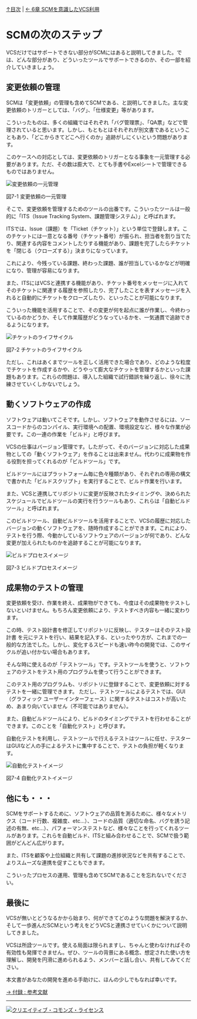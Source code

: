 [↑目次](readme.md "目次") | [← 6章 SCMを意識したVCS利用](6.dance-with-scm.md "SCMを意識したVCS利用")

# SCMの次のステップ

VCSだけではサポートできない部分がSCMにはあると説明してきました。では、どんな部分があり、どういったツールでサポートできるのか、その一部を紹介していきましょう。

## 変更依頼の管理

SCMは「変更依頼」の管理も含めてSCMである、と説明してきました。主な変更依頼のトリガーとしては、「バグ」、「仕様変更」等があります。

こういったものは、多くの組織ではそれぞれ「バグ管理票」、「QA票」などで管理されていると思います。しかし、もともとはそれぞれが別文書であるということもあり、「どこからきてどこへ行くのか」追跡がしにくいという問題があります。

このケースへの対応としては、変更依頼のトリガーとなる事象を一元管理する必要があります。ただ、その数は膨大で、とても手書やExcelシートで管理できるものではありません。

![変更依頼の一元管理](images/chapter-7-1.jpg)

図7-1 変更依頼の一元管理

そこで、変更依頼を管理するためのツールの出番です。こういったツールは一般的に「ITS（Issue Tracking System、課題管理システム）」と呼ばれます。

ITSでは、Issue（課題）を「Ticket（チケット）」という単位で登録します。このチケットには一意となる番号（チケット番号）が振られ、担当者を割り当てたり、関連する内容をコメントしたりする機能があり、課題を完了したらチケットを「閉じる（クローズする）」決まりになっています。

これにより、今残っている課題、終わった課題、誰が担当しているかなどが明確になり、管理が容易になります。

また、ITSにはVCSと連携する機能があり、チケット番号をメッセージに入れてそのチケットに関連する履歴を参照したり、完了したことを表すメッセージを入れると自動的にチケットをクローズしたり、といったことが可能になります。

こういった機能を活用することで、その変更が何を起点に誰が作業し、今終わっているのかどうか、そして作業履歴がどうなっているかを、一気通貫で追跡できるようになります。

![チケットのライフサイクル](images/chapter-7-2.jpg)

図7-2 チケットのライフサイクル

ただし、これはあくまでツールを正しく活用できた場合であり、どのような粒度でチケットを作成するかや、どうやって膨大なチケットを管理するかといった課題もあります。これらの問題は、導入した組織で試行錯誤を繰り返し、徐々に洗練させていくしかないでしょう。

## 動くソフトウェアの作成

ソフトウェアは動いてこそです。しかし、ソフトウェアを動作させるには、ソースコードからのコンパイル、実行環境への配置、環境設定など、様々な作業が必要です。この一連の作業を「ビルド」と呼びます。

VCSの仕事はバージョン管理です。したがって、そのバージョンに対応した成果物としての「動くソフトウェア」を作ることは出来ません。代わりに成果物を作る役割を担ってくれるのが「ビルドツール」です。

ビルドツールにはプラットフォーム毎に色々種類があり、それぞれの専用の構文で書かれた「ビルドスクリプト」を実行することで、ビルド作業を行います。

また、VCSと連携してリポジトリに変更が反映されたタイミングや、決められたスケジュールでビルドツールの実行を行うツールもあり、これらは「自動ビルドツール」と呼ばれます。

このビルドツール、自動ビルドツールを活用することで、VCSの履歴に対応したバージョンの動くソフトウェアを、随時作成することができます。これにより、テストを行う際、今動かしているソフトウェアのバージョンが何であり、どんな変更が加えられたものかを追跡することが可能になります。

![ビルドプロセスイメージ](images/chapter-7-3.jpg)

図7-3 ビルドプロセスイメージ

## 成果物のテストの管理

変更依頼を受け、作業を終え、成果物ができても、今度はその成果物をテストしないといけません。もちろん変更依頼により、テストすべき内容も一緒に変わります。

この時、テスト設計書を修正してリポジトリに反映し、テスターはそのテスト設計書
を元にテストを行い、結果を記入する、といったやり方が、これまでの一般的な方法でした。しかし、変化するスピードも速い昨今の開発では、このサイクルが追い付かない場合もあります。

そんな時に使えるのが「テストツール」です。テストツールを使うと、ソフトウェアのテストをテスト用のプログラムを使って行うことができます。

このテスト用のプログラムも、リポジトリに登録することで、変更依頼に対するテストを一緒に管理できます。
ただし、テストツールによるテストでは、GUI（グラフィック ユーザーインターフェース）に関するテストはコストが高いため、あまり向いていません（不可能ではありません）。

また、自動ビルドツールにより、ビルドのタイミングでテストを行わせることができます。このことを「自動化テスト」と呼びます。

自動化テストを利用し、テストツールで行えるテストはツールに任せ、テスターはGUIなど人の手によるテストに集中することで、テストの負担が軽くなります。

![自動化テストイメージ](images/chapter-7-4.jpg)

図7-4 自動化テストイメージ

## 他にも・・・

SCMをサポートするために、ソフトウェアの品質を測るために、様々なメトリクス（コード行数、複雑度、etc...）、コードの品質（適切な命名、バグを誘う記述の有無、etc...）、パフォーマンステストなど、様々なことを行ってくれるツールがあります。これらを自動ビルド、ITSと組み合わせることで、SCMで扱う範囲がどんどん広がります。

また、ITSを顧客や上位組織と共有して課題の進捗状況などを共有することで、よりスムーズな連携を促すこともできます。

こういったプロセスの運用、管理も含めてSCMであることを忘れないでください。

## 最後に

VCSが無いとどうなるかから始まり、何ができてどのような問題を解決するか、そして一歩進んだSCMという考えをどうVCSと連携させていくかについて説明してきました。

VCSは所詮ツールです。使える局面は限られますし、ちゃんと使わなければその有効性も発揮できません。ぜひ、ツールの背景にある概念、想定された使い方を理解し、開発を円滑に進められるよう、メンバーと話し合い、共有してみてください。

本文書があなたの開発を進める手助けに、ほんの少しでもなれば幸いです。


[→ 付録 : 参考文献](A.reference.md "付録 : 参考文献")

----------

<a rel="license" href="http://creativecommons.org/licenses/by-sa/3.0/deed.ja"><img alt="クリエイティブ・コモンズ・ライセンス" style="border-width:0" src="http://i.creativecommons.org/l/by-sa/3.0/88x31.png" /></a>

